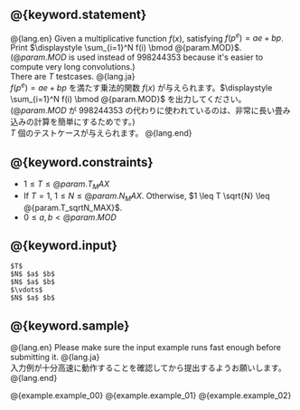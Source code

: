 ## @{keyword.statement}

@{lang.en}
Given a multiplicative function $f(x)$, satisfying $f(p^e) = ae + bp$. Print $\displaystyle \sum_{i=1}^N f(i) \bmod @{param.MOD}$.  
($@{param.MOD}$ is used instead of $998244353$ because it's easier to compute very long convolutions.)  
There are $T$ testcases.
@{lang.ja}  
$f(p^e) = ae + bp$ を満たす乗法的関数 $f(x)$ が与えられます。$\displaystyle \sum_{i=1}^N f(i) \bmod @{param.MOD}$ を出力してください。    
($@{param.MOD}$ が $998244353$ の代わりに使われているのは、非常に長い畳み込みの計算を簡単にするためです。)  
$T$ 個のテストケースが与えられます。
@{lang.end}

## @{keyword.constraints}

- $1 \leq T \leq @{param.T_MAX}$
- If $T = 1$, $1 \leq N \leq @{param.N_MAX}$. Otherwise, $1 \leq T \sqrt{N} \leq @{param.T_sqrtN_MAX}$.
- $0 \leq a, b \lt @{param.MOD}$

## @{keyword.input}

```
$T$
$N$ $a$ $b$
$N$ $a$ $b$
$\vdots$
$N$ $a$ $b$
```

## @{keyword.sample}

@{lang.en}
Please make sure the input example runs fast enough before submitting it.
@{lang.ja}  
入力例が十分高速に動作することを確認してから提出するようお願いします。
@{lang.end}

@{example.example_00}
@{example.example_01}
@{example.example_02}
